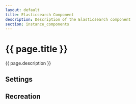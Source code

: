 ```yaml
---
layout: default
title: Elasticsearch Component
description: Description of the Elasticsearch component
section: instance_components
---
```


# {{ page.title }}
{{ page.description }}

## Settings


## Recreation

